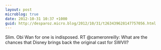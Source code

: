 ```yaml
---
layout: post
microblog: true
date: 2012-10-31 10:37 +1000
guid: http://desparoz.micro.blog/2012/10/31/t263439628147757056.html
---
```

Slim. Obi Wan for one is indisposed. RT @cameronreilly: What are the chances that Disney brings back the original cast for SWVII?
